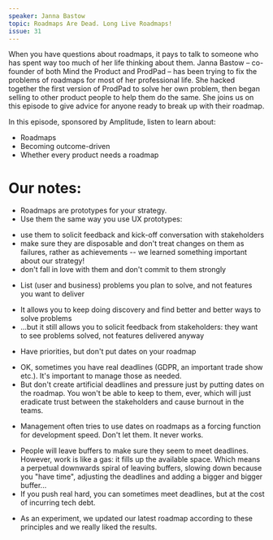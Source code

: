 ```yaml
---
speaker: Janna Bastow
topic: Roadmaps Are Dead. Long Live Roadmaps!
issue: 31
---
```


When you have questions about roadmaps, it pays to talk to someone who has spent way too much of her life thinking about them. Janna Bastow – co-founder of both Mind the Product and ProdPad – has been trying to fix the problems of roadmaps for most of her professional life. She hacked together the first version of ProdPad to solve her own problem, then began selling to other product people to help them do the same.  She joins us on this episode to give advice for anyone ready to break up with their roadmap.

In this episode, sponsored by Amplitude, listen to learn about:

- Roadmaps
- Becoming outcome-driven
- Whether every product needs a roadmap

Our notes:
==========

* Roadmaps are prototypes for your strategy.
* Use them the same way you use UX prototypes:
 - use them to solicit feedback and kick-off conversation with stakeholders
 - make sure they are disposable and don't treat changes on them as failures, rather as achievements -- we learned something important about our strategy!
 - don't fall in love with them and don't commit to them strongly
* List (user and business) problems you plan to solve, and not features you want to deliver
 - It allows you to keep doing discovery and find better and better ways to solve problems
 - ...but it still allows you to solicit feedback from stakeholders: they want to see problems solved, not features delivered anyway
* Have priorities, but don't put dates on your roadmap
 - OK, sometimes you have real deadlines (GDPR, an important trade show etc.). It's important to manage those as needed.
 - But don't create artificial deadlines and pressure just by putting dates on the roadmap. You won't be able to keep to them, ever, which will just eradicate trust between the stakeholders and cause burnout in the teams.
* Management often tries to use dates on roadmaps as a forcing function for development speed. Don't let them. It never works.
 - People will leave buffers to make sure they seem to meet deadlines. However, work is like a gas: it fills up the available space. Which means a perpetual downwards spiral of leaving buffers, slowing down because you "have time", adjusting the deadlines and adding a bigger and bigger buffer...
 - If you push real hard, you can sometimes meet deadlines, but at the cost of incurring tech debt.
* As an experiment, we updated our latest roadmap according to these principles and we really liked the results.
